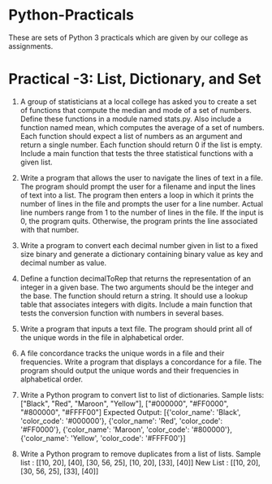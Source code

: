 # Python-Practicals
These are sets of Python 3 practicals which are given by our college as assignments.


# Practical -3: List, Dictionary, and Set
1) A group of statisticians at a local college has asked you to create a set of functions
that compute the median and mode of a set of numbers. Define these functions
in a module named stats.py. Also include a function named mean, which computes
the average of a set of numbers. Each function should expect a list of numbers as
an argument and return a single number. Each function should return 0 if the list
is empty. Include a main function that tests the three statistical functions with a
given list.

2) Write a program that allows the user to navigate the lines of text in a file. The
program should prompt the user for a filename and input the lines of text into a
list. The program then enters a loop in which it prints the number of lines in the
file and prompts the user for a line number. Actual line numbers range from 1 to
the number of lines in the file. If the input is 0, the program quits. Otherwise, the
program prints the line associated with that number.

3) Write a program to convert each decimal number given in list to a fixed size binary
and generate a dictionary containing binary value as key and decimal number as
value.

4) Define a function decimalToRep that returns the representation of an integer in a
given base. The two arguments should be the integer and the base. The function
should return a string. It should use a lookup table that associates integers with
digits. Include a main function that tests the conversion function with numbers in
several bases.

5) Write a program that inputs a text file. The program should print all of the unique
words in the file in alphabetical order.

6) A file concordance tracks the unique words in a file and their frequencies. Write a
program that displays a concordance for a file. The program should output the
unique words and their frequencies in alphabetical order.

7) Write a Python program to convert list to list of dictionaries.
Sample lists: ["Black", "Red", "Maroon", "Yellow"], ["#000000", "#FF0000",
"#800000", "#FFFF00"]
Expected Output: [{'color_name': 'Black', 'color_code': '#000000'}, {'color_name':
'Red', 'color_code': '#FF0000'}, {'color_name': 'Maroon', 'color_code': '#800000'},
{'color_name': 'Yellow', 'color_code': '#FFFF00'}]

8) Write a Python program to remove duplicates from a list of lists.
Sample list : [[10, 20], [40], [30, 56, 25], [10, 20], [33], [40]]
New List : [[10, 20], [30, 56, 25], [33], [40]]
